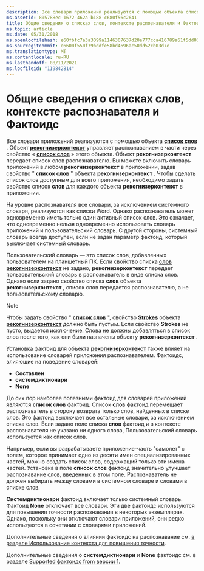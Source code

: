 ```yaml
---
description: Все словари приложений реализуются с помощью объекта список слов.
ms.assetid: 805788ec-1672-462a-b188-c680f56c2641
title: Общие сведения о списках слов, контексте распознавателя и Фактоидс
ms.topic: article
ms.date: 05/31/2018
ms.openlocfilehash: e60fbfc7a3a3099a1146307637d20e777cca416789a61f5dd034f9d86911f1a4
ms.sourcegitcommit: e6600f550f79bddfe58bd4696ac50dd52cb03d7e
ms.translationtype: MT
ms.contentlocale: ru-RU
ms.lasthandoff: 08/11/2021
ms.locfileid: "119842814"
---
```

# <a name="understanding-word-lists-recognizer-context-and-factoids"></a>Общие сведения о списках слов, контексте распознавателя и Фактоидс

Все словари приложений реализуются с помощью объекта [**список слов**](inkwordlist-class.md) . Объект [**рекогнизерконтекст**](inkrecognizercontext-class.md) управляет распознаванием в части через свойство « [**список слов**](/windows/desktop/api/msinkaut/nf-msinkaut-iinkrecognizercontext-get_wordlist) » этого объекта. Объект **рекогнизерконтекст** передает список слов распознавателю. Вы можете включить словарь приложений в любом **рекогнизерконтекст** в приложении, задав свойство " **список слов** " объекта **рекогнизерконтекст** . Чтобы сделать список слов доступным для всего приложения, необходимо задать свойство список **слов** для каждого объекта **рекогнизерконтекст** в приложении.

На уровне распознавателя все словари, за исключением системного словаря, реализуются как списки Word. Однако распознаватель может одновременно иметь только один активный список слов. Это означает, что одновременно нельзя одновременно использовать словарь приложений и пользовательский словарь. С другой стороны, системный словарь всегда доступен, если не задан параметр фактоид, который выключает системный словарь.

Пользовательский словарь — это список слов, добавленных пользователем на планшетный ПК. Если свойство списка [**слов**](/windows/desktop/api/msinkaut/nf-msinkaut-iinkrecognizercontext-get_wordlist) [**рекогнизерконтекст**](inkrecognizercontext-class.md) не задано, **рекогнизерконтекст** передает пользовательский словарь в распознаватель в виде списка слов. Однако если задано свойство списка **слов** объекта **рекогнизерконтекст** , список слов передается распознавателю, а не пользовательскому словарю.

> [!Note]  
> Чтобы задать свойство " [**список слов**](/windows/desktop/api/msinkaut/nf-msinkaut-iinkrecognizercontext-get_wordlist) ", свойство [**Strokes**](/windows/desktop/api/msinkaut/nf-msinkaut-iinkrecognizercontext-get_strokes) объекта [**рекогнизерконтекст**](inkrecognizercontext-class.md) должно быть пустым. Если свойство **Strokes** не пусто, выдается исключение. Слова не должны добавляться в список слов после того, как они были назначены объекту **рекогнизерконтекст** .

 

Установка фактоид для объекта [**рекогнизерконтекст**](inkrecognizercontext-class.md) также влияет на использование словарей приложения распознавателем. Фактоидс, влияющие на поведение словарей:

-   **Составлен**
-   **системдиктионари**
-   **None**

До сих пор наиболее полезными фактоид для словарей приложений являются **список слов** фактоид. Список **слов** фактоид перемещает распознаватель в сторону возврата только слов, найденных в списке слов. Это фактоид выключает все остальные словари, за исключением списка слов. Если задано поле списка **слов** фактоид и в контексте распознавателя не указано ни одного слова, Пользовательский словарь используется как список слов.

Например, если вы разрабатываете приложение-часть "самолет" с полем, которое принимает одно из десяти имен специализированных частей, можно создать список слов, содержащий только эти имена частей. Установка в поле **список слов** фактоид значительно улучшает распознавание слов, введенных в этом поле. Распознаватель не должен выбирать между словами в системном словаре и словами в списке слов.

**Системдиктионари** фактоид включает только системный словарь. Фактоид **None** отключает все словари. Эти две фактоидс используются для повышения точности распознавания в некоторых экземплярах. Однако, поскольку они отключают словари приложений, они редко используются в сочетании с словарями приложений.

Дополнительные сведения о влиянии фактоидс на распознавание см. [в разделе Использование контекста для повышения точности](using-context-to-improve-accuracy.md).

Дополнительные сведения о **системдиктионари** и **None** фактоидс см. в разделе [Supported фактоидс from версии 1](supported-factoids-from-version-1.md).

 

 



